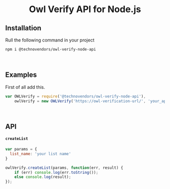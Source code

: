<h1 align="center">
  Owl Verify API for Node.js
</h1>

## Installation

Rull the following command in your project

```sh
npm i @technovendors/owl-verify-node-api
```

<br>

## Examples

First of all add this.

```js
var OWLVerify = require('@technovendors/owl-verify-node-api'),
    owlVerify = new OWLVerify('https://owl-verification-url/', 'your_api_key');
```

<br>

## API

#### `createList`

```js
var params = {
  list_name: 'your list name'
}

owlVerify.createList(params, function(err, result) {
    if (err) console.log(err.toString());
    else console.log(result);
});
